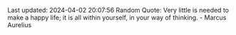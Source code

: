 Last updated: 2024-04-02 20:07:56
Random Quote: Very little is needed to make a happy life; it is all within yourself, in your way of thinking. - Marcus Aurelius